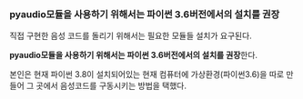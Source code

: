 ### pyaudio모듈을 사용하기 위해서는 파이썬 3.6버전에서의 설치를 권장



직접 구현한 음성 코드를 돌리기 위해서는 필요한 모듈들 설치가 요구된다.

**pyaudio모듈을 사용하기 위해서는 파이썬 3.6버전에서의 설치를 권장**한다.

본인은 현재 파이썬 3.8이 설치되어있는 현재 컴퓨터에 가상환경(파이썬3.6)을 따로 만들어 그 곳에서 음성코드를 구동시키는 방법을 택했다.